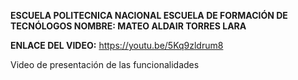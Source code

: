 **ESCUELA POLITECNICA NACIONAL
ESCUELA DE FORMACIÓN DE TECNÓLOGOS
NOMBRE: MATEO ALDAIR TORRES LARA**

**ENLACE DEL VIDEO:** https://youtu.be/5Kq9zldrum8

Video de presentación de las funcionalidades 
